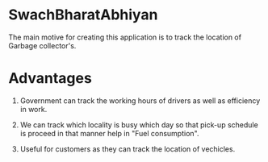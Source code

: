 # SwachBharatAbhiyan
The main motive for creating this application is to track the location of Garbage collector's.

# Advantages 
1. Government can track the working hours of drivers as well as efficiency in work.

2. We can track which locality is busy which day so that pick-up schedule is proceed in that manner help in "Fuel consumption".

3. Useful for customers as they can track the location of vechicles. 
